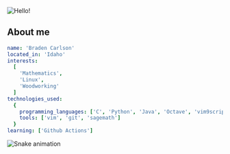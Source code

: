 <img alt="Hello!" src="https://capsule-render.vercel.app/api?type=waving&color=0:fc6f11,100:fca311&text=Hey%20there!&height=150">

## About me
```yaml
name: 'Braden Carlson'
located_in: 'Idaho'
interests:
  [
    'Mathematics',
    'Linux',
    'Woodworking'
  ]
technologies_used:
  {
    programming_languages: ['C', 'Python', 'Java', 'Octave', 'vim9script'],
    tools: ['vim', 'git', 'sagemath']
  }
learning: ['Github Actions']
```
![Snake animation](https://github.com/bradencarlson/bradencarlson/blob/output/github-contribution-grid-snake.svg)
